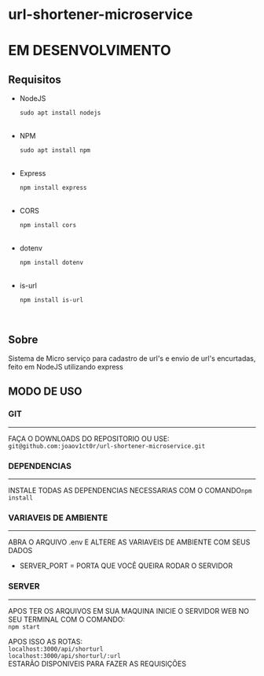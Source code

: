 # url-shortener-microservice

<h1>EM DESENVOLVIMENTO</h1>

<h2>Requisitos</h2>

<ul>
  <li>NodeJS</li>
  <p><code>sudo apt install nodejs</code></p>
  <br>
  <li>NPM</li>
  <p><code>sudo apt install npm</code></p>
  <br>
  <li>Express</li>
  <p><code>npm install express</code></p>
  <br>
  <li>CORS</li>
  <p><code>npm install cors</code></p>
  <br>
  <li>dotenv</li>
  <p><code>npm install dotenv</code></p>
  <br>
  <li>is-url</li>
  <p><code>npm install is-url</code></p>
  <br>
</ul>

<h2>Sobre</h2>

<p>Sistema de Micro serviço para cadastro de url's e envio de url's encurtadas, feito em NodeJS utilizando express</p>

<h2>MODO DE USO</h2>

<h3>GIT</h3>
<hr>

<p>FAÇA O DOWNLOADS DO REPOSITORIO OU USE:<br><code>git@github.com:joaov1ct0r/url-shortener-microservice.git</code></p>

<h3>DEPENDENCIAS</h3>
<hr>

<p>INSTALE TODAS AS DEPENDENCIAS NECESSARIAS COM O COMANDO<code>npm install</code></p>

<h3>VARIAVEIS DE AMBIENTE</h3>
<hr>

<p>ABRA O ARQUIVO .env E ALTERE AS VARIAVEIS DE AMBIENTE COM SEUS DADOS</p>

<ul>
  <li>SERVER_PORT = PORTA QUE VOCÊ QUEIRA RODAR O SERVIDOR</li>
</ul>

<h3>SERVER</h3>
<hr>

<p>APOS TER OS ARQUIVOS EM SUA MAQUINA INICIE O SERVIDOR WEB NO SEU TERMINAL COM O COMANDO:<br><code>npm start</code></p>

<p>APOS ISSO AS ROTAS:<br><code>localhost:3000/api/shorturl</code>
  <br><code>localhost:3000/api/shorturl/:url</code>
  <br>ESTARÃO DISPONIVEIS PARA FAZER AS REQUISIÇÕES</p>
